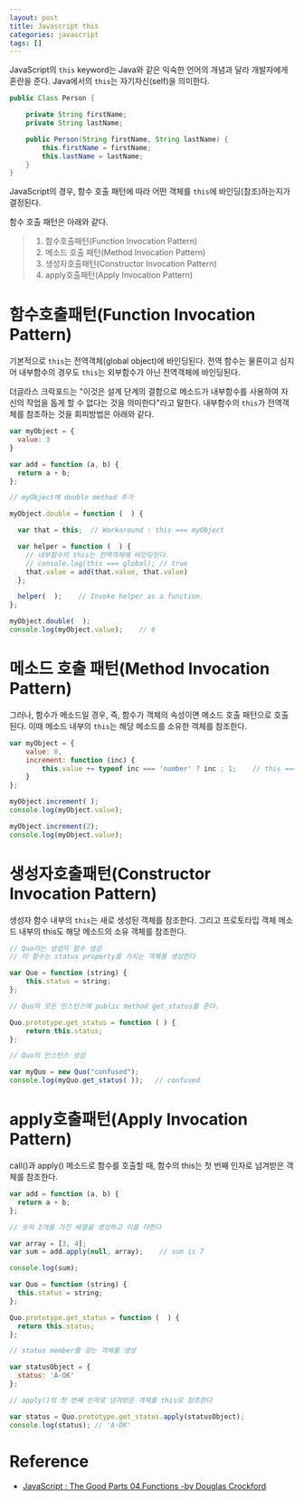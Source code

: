 ```yaml
---
layout: post
title: Javascript this
categories: javascript
tags: []
---
```


JavaScript의 `this` keyword는 Java와 같은 익숙한 언어의 개념과 달라 개발자에게 혼란을 준다. Java에서의 `this`는 자기자신(self)을 의미한다.

```java
public Class Person {

    private String firstName;
    private String lastName;

    public Person(String firstName, String lastName) {
    	this.firstName = firstName;
    	this.lastName = lastName;
    }
}
```

JavaScript의 경우, 함수 호출 패턴에 따라 어떤 객체를 `this`에 바인딩(참조)하는지가 결정된다.

함수 호출 패턴은 아래와 같다.

> 1. 함수호출패턴(Function Invocation Pattern)
> 2. 메소드 호출 패턴(Method Invocation Pattern)
> 3. 생성자호출패턴(Constructor Invocation Pattern)
> 4. apply호출패턴(Apply Invocation Pattern)


# 함수호출패턴(Function Invocation Pattern)
기본적으로 `this`는 전역객체(global object)에 바인딩된다. 전역 함수는 물론이고 심지어 내부함수의 경우도 `this`는 외부함수가 아닌 전역객체에 바인딩된다.

더글라스 크락포드는 "이것은 설계 단계의 결함으로 메소드가 내부함수를 사용하여 자신의 작업을 돕게 할 수 없다는 것을 의미한다"라고 말한다. 내부함수의 `this`가 전역객체를 참조하는 것을 회피방법은 아래와 같다.

```javascript
var myObject = {
  value: 3
}

var add = function (a, b) {
  return a + b;
};

// myObject에 double method 추가

myObject.double = function (  ) {

  var that = this;	// Workaround : this === myObject

  var helper = function (  ) {
    // 내부함수의 this는 전역객체에 바인딩된다.
    // console.log(this === global); // true
    that.value = add(that.value, that.value)
  };

  helper(  );    // Invoke helper as a function.
};

myObject.double(  );
console.log(myObject.value);    // 6
```

# 메소드 호출 패턴(Method Invocation Pattern)
그러나, 함수가 메소드일 경우, 즉, 함수가 객체의 속성이면 메소드 호출 패턴으로 호출된다. 이때 메소드 내부의 `this`는 해당 메소드를 소유한 객체를 참조한다.

```javascript
var myObject = {
    value: 0,
    increment: function (inc) {
        this.value += typeof inc === 'number' ? inc : 1;	// this === myObject
    }
};

myObject.increment( );
console.log(myObject.value);

myObject.increment(2);
console.log(myObject.value);
```

# 생성자호출패턴(Constructor Invocation Pattern)
생성자 함수 내부의 `this`는 새로 생성된 객체를 참조한다. 그리고 프로토타입 객체 메소드 내부의 this도 해당 메소드의 소유 객체를 참조한다.

```javascript
// Quo라는 생성자 함수 생성
// 이 함수는 status property를 가지는 객체를 생성한다

var Quo = function (string) {
    this.status = string;
};

// Quo의 모든 인스턴스에 public method get_status를 준다.

Quo.prototype.get_status = function ( ) {
    return this.status;
};

// Quo의 인스턴스 생성

var myQuo = new Quo("confused");
console.log(myQuo.get_status( ));   // confused
```

# apply호출패턴(Apply Invocation Pattern)
call()과 apply() 메소드로 함수를 호출할 때, 함수의 this는 첫 번째 인자로 넘겨받은 객체를 참조한다.

```javascript
var add = function (a, b) {
  return a + b;
};

// 숫자 2개를 가진 배열을 생성하고 이를 더한다

var array = [3, 4];
var sum = add.apply(null, array);    // sum is 7

console.log(sum);

var Quo = function (string) {
  this.status = string;
};

Quo.prototype.get_status = function (  ) {
  return this.status;
};

// status member를 갖는 객체를 생성

var statusObject = {
  status: 'A-OK'
};

// apply()의 첫 번째 인자로 넘겨받은 객체를 this로 참조한다

var status = Quo.prototype.get_status.apply(statusObject);
console.log(status); // 'A-OK'
```

# Reference  

* [JavaScript : The Good Parts 04.Functions -by Douglas Crockford](http://www.yes24.com/24/goods/3071412?scode=032&OzSrank=1)  
